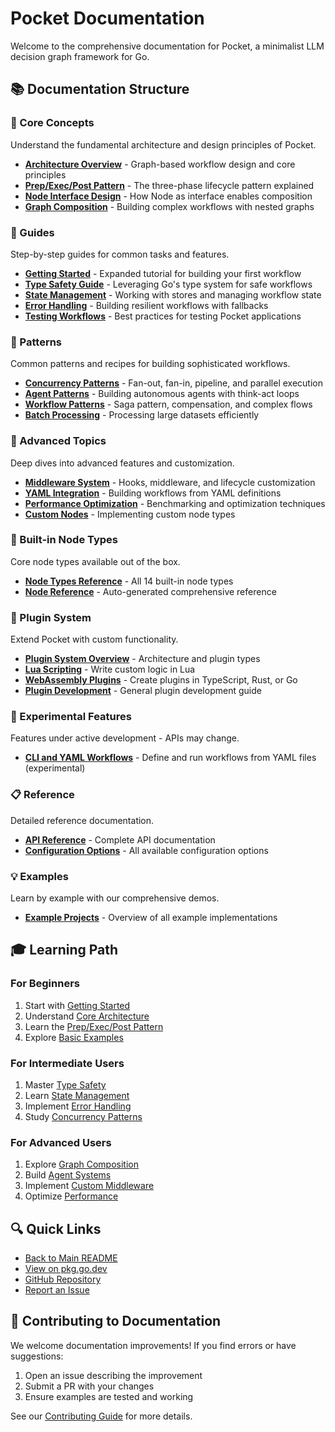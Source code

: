 # Pocket Documentation

Welcome to the comprehensive documentation for Pocket, a minimalist LLM decision graph framework for Go.

## 📚 Documentation Structure

### 🎯 Core Concepts
Understand the fundamental architecture and design principles of Pocket.

- [**Architecture Overview**](concepts/ARCHITECTURE.md) - Graph-based workflow design and core principles
- [**Prep/Exec/Post Pattern**](concepts/PREP_EXEC_POST.md) - The three-phase lifecycle pattern explained
- [**Node Interface Design**](concepts/NODE_INTERFACE.md) - How Node as interface enables composition
- [**Graph Composition**](concepts/GRAPH_COMPOSITION.md) - Building complex workflows with nested graphs

### 📖 Guides
Step-by-step guides for common tasks and features.

- [**Getting Started**](guides/GETTING_STARTED.md) - Expanded tutorial for building your first workflow
- [**Type Safety Guide**](guides/TYPE_SAFETY.md) - Leveraging Go's type system for safe workflows
- [**State Management**](guides/STATE_MANAGEMENT.md) - Working with stores and managing workflow state
- [**Error Handling**](guides/ERROR_HANDLING.md) - Building resilient workflows with fallbacks
- [**Testing Workflows**](guides/TESTING.md) - Best practices for testing Pocket applications

### 🔧 Patterns
Common patterns and recipes for building sophisticated workflows.

- [**Concurrency Patterns**](patterns/CONCURRENCY.md) - Fan-out, fan-in, pipeline, and parallel execution
- [**Agent Patterns**](patterns/AGENT_PATTERNS.md) - Building autonomous agents with think-act loops
- [**Workflow Patterns**](patterns/WORKFLOW_PATTERNS.md) - Saga pattern, compensation, and complex flows
- [**Batch Processing**](patterns/BATCH_PROCESSING.md) - Processing large datasets efficiently

### 🚀 Advanced Topics
Deep dives into advanced features and customization.

- [**Middleware System**](advanced/MIDDLEWARE.md) - Hooks, middleware, and lifecycle customization
- [**YAML Integration**](advanced/YAML_INTEGRATION.md) - Building workflows from YAML definitions
- [**Performance Optimization**](advanced/PERFORMANCE.md) - Benchmarking and optimization techniques
- [**Custom Nodes**](advanced/CUSTOM_NODES.md) - Implementing custom node types

### 🔌 Built-in Node Types
Core node types available out of the box.

- [**Node Types Reference**](NODE_TYPES.md) - All 14 built-in node types
- [**Node Reference**](NODE_REFERENCE.md) - Auto-generated comprehensive reference

### 🔌 Plugin System
Extend Pocket with custom functionality.

- [**Plugin System Overview**](PLUGIN_SYSTEM.md) - Architecture and plugin types
- [**Lua Scripting**](plugins/LUA.md) - Write custom logic in Lua
- [**WebAssembly Plugins**](PLUGINS.md) - Create plugins in TypeScript, Rust, or Go
- [**Plugin Development**](plugins/DEVELOPMENT.md) - General plugin development guide

### 🧪 Experimental Features
Features under active development - APIs may change.

- [**CLI and YAML Workflows**](advanced/CLI.md) - Define and run workflows from YAML files (experimental)

### 📋 Reference
Detailed reference documentation.

- [**API Reference**](reference/API.md) - Complete API documentation
- [**Configuration Options**](reference/CONFIGURATION.md) - All available configuration options

### 💡 Examples
Learn by example with our comprehensive demos.

- [**Example Projects**](examples/README.md) - Overview of all example implementations

## 🎓 Learning Path

### For Beginners
1. Start with [Getting Started](guides/GETTING_STARTED.md)
2. Understand [Core Architecture](concepts/ARCHITECTURE.md)
3. Learn the [Prep/Exec/Post Pattern](concepts/PREP_EXEC_POST.md)
4. Explore [Basic Examples](examples/README.md)

### For Intermediate Users
1. Master [Type Safety](guides/TYPE_SAFETY.md)
2. Learn [State Management](guides/STATE_MANAGEMENT.md)
3. Implement [Error Handling](guides/ERROR_HANDLING.md)
4. Study [Concurrency Patterns](patterns/CONCURRENCY.md)

### For Advanced Users
1. Explore [Graph Composition](concepts/GRAPH_COMPOSITION.md)
2. Build [Agent Systems](patterns/AGENT_PATTERNS.md)
3. Implement [Custom Middleware](advanced/MIDDLEWARE.md)
4. Optimize [Performance](advanced/PERFORMANCE.md)

## 🔍 Quick Links

- [Back to Main README](../README.md)
- [View on pkg.go.dev](https://pkg.go.dev/github.com/agentstation/pocket)
- [GitHub Repository](https://github.com/agentstation/pocket)
- [Report an Issue](https://github.com/agentstation/pocket/issues)

## 📝 Contributing to Documentation

We welcome documentation improvements! If you find errors or have suggestions:

1. Open an issue describing the improvement
2. Submit a PR with your changes
3. Ensure examples are tested and working

See our [Contributing Guide](../CONTRIBUTING.md) for more details.